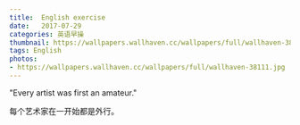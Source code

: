 ```yaml
---
title:  English exercise
date:   2017-07-29
categories: 英语早操
thumbnail: https://wallpapers.wallhaven.cc/wallpapers/full/wallhaven-38111.jpg
tags: English
photos:
- https://wallpapers.wallhaven.cc/wallpapers/full/wallhaven-38111.jpg
---
```


"Every artist was first an amateur."
<p>每个艺术家在一开始都是外行。</p>
